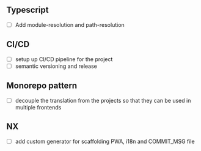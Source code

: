 ## Typescript

- [ ] Add module-resolution and path-resolution


## CI/CD

- [ ] setup up CI/CD pipeline for the project
- [ ] semantic versioning and release

## Monorepo pattern

- [ ] decouple the translation from the projects so that they can be used in multiple frontends

## NX

- [ ] add custom generator for scaffolding PWA, i18n and COMMIT_MSG file